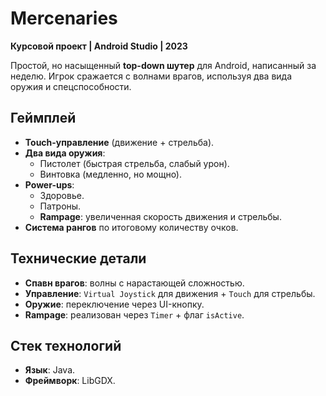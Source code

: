 #  Mercenaries  
**Курсовой проект | Android Studio | 2023**  

Простой, но насыщенный **top-down шутер** для Android, написанный за неделю. Игрок сражается с волнами врагов, используя два вида оружия и спецспособности.  

##  Геймплей  
- **Touch-управление** (движение + стрельба).  
- **Два вида оружия**:  
  - Пистолет (быстрая стрельба, слабый урон).  
  - Винтовка (медленно, но мощно).  
- **Power-ups**:  
  -  Здоровье.  
  -  Патроны.  
  -  **Rampage**: увеличенная скорость движения и стрельбы.  
- **Система рангов** по итоговому количеству очков.  


##  Технические детали  
- **Спавн врагов**: волны с нарастающей сложностью.  
- **Управление**: `Virtual Joystick` для движения + `Touch` для стрельбы.  
- **Оружие**: переключение через UI-кнопку.  
- **Rampage**: реализован через `Timer` + флаг `isActive`.  

## Стек технологий  
- **Язык**: Java.  
- **Фреймворк**: LibGDX.
